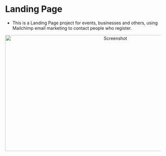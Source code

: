 # Landing Page

- This is a Landing Page project for events, businesses and others, using Mailchimp email marketing to contact people who register.

<div align="center">
    <img src="https://user-images.githubusercontent.com/62486215/146008368-3f7d3f8c-6ca2-4434-88a8-980fd00382d8.jpeg" alt="Screenshot" width="698" height="375">
</div>
